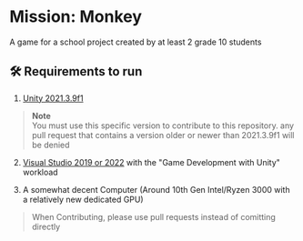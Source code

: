 # Mission: Monkey

A game for a school project created by at least 2 grade 10 students

## 🛠️ Requirements to run

1. [Unity 2021.3.9f1](https://unity.com/releases/editor/archive#download-archive-2021)
> **Note**  
> You must use this specific version to contribute to this repository. any pull request that contains a version older or newer than 2021.3.9f1 will be denied

2. [Visual Studio 2019 or 2022](https://visualstudio.microsoft.com/thank-you-downloading-visual-studio/?sku=Community) with the "Game Development with Unity" workload

3. A somewhat decent Computer (Around 10th Gen Intel/Ryzen 3000 with a relatively new dedicated GPU)


> When Contributing, please use pull requests instead of comitting directly
